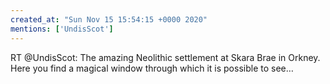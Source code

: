 ```yaml
---
created_at: "Sun Nov 15 15:54:15 +0000 2020"
mentions: ['UndisScot']
---
```


RT @UndisScot: The amazing Neolithic settlement at Skara Brae in Orkney. Here you find a magical window through which it is possible to see…